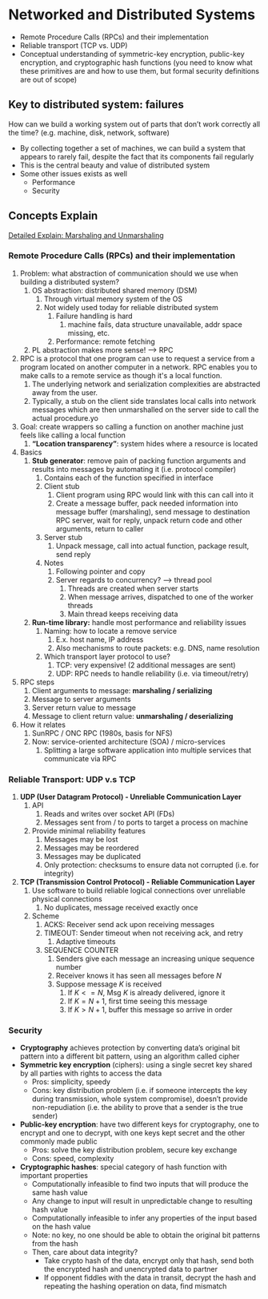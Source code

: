 # Networked and Distributed Systems
* Remote Procedure Calls (RPCs) and their implementation
* Reliable transport (TCP vs. UDP)
* Conceptual understanding of symmetric-key encryption, public-key encryption, and cryptographic hash functions (you need to know what these primitives are and how to use them, but formal security definitions are out of scope)

## Key to distributed system: failures

How can we build a working system out of parts that don’t work correctly all the time? (e.g. machine, disk, network, software) 

- By collecting together a set of machines, we can build a system that appears to rarely fail, despite the fact that its components fail regularly
- This is the central beauty and value of distributed system
- Some other issues exists as well
    - Performance
    - Security

## Concepts Explain

[Detailed Explain: Marshaling and Unmarshaling ](https://www.notion.so/Detailed-Explain-Marshaling-and-Unmarshaling-2f692e0123d7433fa93156e669bd03e5?pvs=21)

### Remote Procedure Calls (RPCs) and their implementation

1. Problem: what abstraction of communication should we use when building a distributed system? 
    1. OS abstraction: distributed shared memory (DSM)
        1. Through virtual memory system of the OS 
        2. Not widely used today for reliable distributed system 
            1. Failure handling is hard
                1. machine fails, data structure unavailable, addr space missing, etc. 
            2. Performance: remote fetching 
    2. PL abstraction makes more sense! —> RPC 
2. RPC is a protocol that one program can use to request a service from a program located on another computer in a network. RPC enables you to make calls to a remote service as though it's a local function. 
    1. The underlying network and serialization complexities are abstracted away from the user.
    2. Typically, a stub on the client side translates local calls into network messages which are then unmarshalled on the server side to call the actual procedure.yo
3. Goal: create wrappers so calling a function on another machine just feels like calling a local function 
    1. **“Location transparency”**: system hides where a resource is located 
4. Basics 
    1. **Stub generator**: remove pain of packing function arguments and results into messages by automating it (i.e. protocol compiler) 
        1. Contains each of the function specified in interface
        2. Client stub 
            1. Client program using RPC would link with this can call into it 
            2. Create a message buffer, pack needed information into message buffer (marshaling), send message to destination RPC server, wait for reply, unpack return code and other arguments, return to caller 
        3. Server stub 
            1. Unpack message, call into actual function, package result, send reply 
        4. Notes 
            1. Following pointer and copy 
            2. Server regards to concurrency? —> thread pool 
                1. Threads are created when server starts
                2. When message arrives, dispatched to one of the worker threads 
                3. Main thread keeps receiving data 
    2. **Run-time library:** handle most performance and reliability issues
        1. Naming: how to locate a remove service 
            1. E.x. host name, IP address 
            2. Also mechanisms to route packets: e.g. DNS, name resolution 
        2. Which transport layer protocol to use? 
            1. TCP: very expensive! (2 additional messages are sent) 
            2. UDP: RPC needs to handle reliability (i.e. via timeout/retry) 
5. RPC steps 
    1. Client arguments to message: **marshaling / serializing** 
    2. Message to server arguments
    3. Server return value to message
    4. Message to client return value: **unmarshaling / deserializing**  
6. How it relates
    1. SunRPC / ONC RPC (1980s, basis for NFS)
    2. Now: service-oriented architecture (SOA) / micro-services 
        1. Splitting a large software application into multiple services that communicate via RPC  

### Reliable Transport: UDP v.s TCP

1. **UDP (User Datagram Protocol) - Unreliable Communication Layer** 
    1. API
        1. Reads and writes over socket API (FDs) 
        2. Messages sent from / to ports to target a process on machine 
    2. Provide minimal reliability features 
        1. Messages may be lost
        2. Messages may be reordered
        3. Messages may be duplicated
        4. Only protection: checksums to ensure data not corrupted (i.e. for integrity) 
2. **TCP (Transmission Control Protocol) - Reliable Communication Layer** 
    1. Use software to build reliable logical connections over unreliable physical connections 
        1. No duplicates, message received exactly once 
    2. Scheme
        1. ACKS: Receiver send ack upon receiving messages 
        2. TIMEOUT: Sender timeout when not receiving ack, and retry 
            1. Adaptive timeouts 
        3. SEQUENCE COUNTER 
            1. Senders give each message an increasing unique sequence number
            2. Receiver knows it has seen all messages before $N$ 
            3. Suppose message $K$  is received 
                1. If $K <= N,$ Msg $K$  is already delivered, ignore it 
                2. If $K = N +1$, first time seeing this message 
                3. If $K > N+1$, buffer this message so arrive in order 

### Security

- **Cryptography** achieves protection by converting data’s original bit pattern into a different bit pattern, using an algorithm called cipher
- **Symmetric key encryption** (ciphers): using a single secret key shared by all parties with rights to access the data
    - Pros: simplicity, speedy
    - Cons: key distribution problem (i.e. if someone intercepts the key during transmission, whole system compromise), doesn’t provide non-repudiation (i.e. the ability to prove that a sender is the true sender)
- **Public-key encryption**: have two different keys for cryptography, one to encrypt and one to decrypt, with one keys kept secret and the other commonly made public
    - Pros: solve the key distribution problem, secure key exchange
    - Cons: speed, complexity
- **Cryptographic hashes**: special category of hash function with important properties
    - Computationally infeasible to find two inputs that will produce the same hash value
    - Any change to input will result in unpredictable change to resulting hash value
    - Computationally infeasible to infer any properties of the input based on the hash value
    - Note: no key, no one should be able to obtain the original bit patterns from the hash
    - Then, care about data integrity?
        - Take crypto hash of the data, encrypt only that hash, send both the encrypted hash and unencrypted data to partner
        - If opponent fiddles with the data in transit, decrypt the hash and repeating the hashing operation on data, find mismatch
